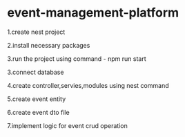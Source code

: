 # event-management-platform


1.create nest project

2.install necessary packages

3.run the project using command - npm run start

3.connect database

4.create controller,servies,modules using nest command

5.create event entity

6.create event dto file

7.implement logic for event crud operation
